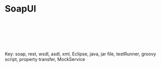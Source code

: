 # SoapUI

<br><br>

<br><br><br>
Key: soap, rest, wsdl, asdl, xml, Eclipse, java, jar file, testRunner, groovy script, property transfer, MockService 
